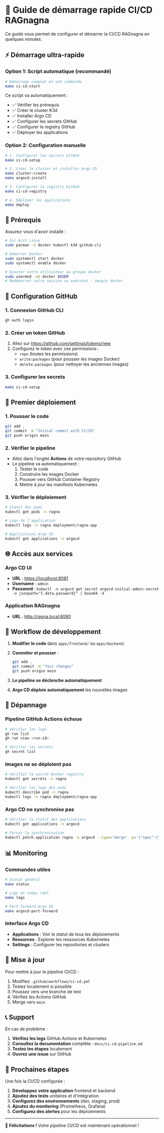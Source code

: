 # 🚀 Guide de démarrage rapide CI/CD RAGnagna

Ce guide vous permet de configurer et démarrer la CI/CD RAGnagna en quelques minutes.

## ⚡ Démarrage ultra-rapide

### Option 1: Script automatique (recommandé)

```bash
# Démarrage complet en une commande
make ci-cd-start
```

Ce script va automatiquement :

- ✅ Vérifier les prérequis
- ✅ Créer le cluster K3d
- ✅ Installer Argo CD
- ✅ Configurer les secrets GitHub
- ✅ Configurer le registry GitHub
- ✅ Déployer les applications

### Option 2: Configuration manuelle

```bash
# 1. Configurer les secrets GitHub
make ci-cd-setup

# 2. Créer le cluster et installer Argo CD
make cluster-create
make argocd-install

# 3. Configurer le registry GitHub
make ci-cd-registry

# 4. Déployer les applications
make deploy
```

## 🔧 Prérequis

Assurez-vous d'avoir installé :

```bash
# Sur Arch Linux
sudo pacman -S docker kubectl k3d github-cli

# Démarrer Docker
sudo systemctl start docker
sudo systemctl enable docker

# Ajouter votre utilisateur au groupe docker
sudo usermod -aG docker $USER
# Redémarrez votre session ou exécutez : newgrp docker
```

## 🔑 Configuration GitHub

### 1. Connexion GitHub CLI

```bash
gh auth login
```

### 2. Créer un token GitHub

1. Allez sur <https://github.com/settings/tokens/new>
2. Configurez le token avec ces permissions :
   - `repo` (toutes les permissions)
   - `write:packages` (pour pousser les images Docker)
   - `delete:packages` (pour nettoyer les anciennes images)

### 3. Configurer les secrets

```bash
make ci-cd-setup
```

## 🚀 Premier déploiement

### 1. Pousser le code

```bash
git add .
git commit -m "Initial commit with CI/CD"
git push origin main
```

### 2. Vérifier le pipeline

- Allez dans l'onglet **Actions** de votre repository GitHub
- Le pipeline va automatiquement :
  1. Tester le code
  2. Construire les images Docker
  3. Pousser vers GitHub Container Registry
  4. Mettre à jour les manifests Kubernetes

### 3. Vérifier le déploiement

```bash
# Statut des pods
kubectl get pods -n ragna

# Logs de l'application
kubectl logs -n ragna deployment/ragna-app

# Applications Argo CD
kubectl get applications -n argocd
```

## 🌐 Accès aux services

### Argo CD UI

- **URL** : <https://localhost:8081>
- **Username** : `admin`
- **Password** : `kubectl -n argocd get secret argocd-initial-admin-secret -o jsonpath="{.data.password}" | base64 -d`

### Application RAGnagna

- **URL** : <http://ragna.local:8080>

## 🔄 Workflow de développement

1. **Modifier le code** dans `apps/frontend/` ou `apps/backend/`
2. **Commiter et pousser** :

   ```bash
   git add .
   git commit -m "Your changes"
   git push origin main
   ```

3. **Le pipeline se déclenche automatiquement**
4. **Argo CD déploie automatiquement** les nouvelles images

## 🐛 Dépannage

### Pipeline GitHub Actions échoue

```bash
# Vérifier les logs
gh run list
gh run view <run-id>

# Vérifier les secrets
gh secret list
```

### Images ne se déploient pas

```bash
# Vérifier le secret Docker registry
kubectl get secrets -n ragna

# Vérifier les logs des pods
kubectl describe pod -n ragna
kubectl logs -n ragna deployment/ragna-app
```

### Argo CD ne synchronise pas

```bash
# Vérifier le statut des applications
kubectl get applications -n argocd

# Forcer la synchronisation
kubectl patch application ragna -n argocd --type='merge' -p='{"spec":{"syncPolicy":{"automated":{"prune":true,"selfHeal":true}}}}'
```

## 📊 Monitoring

### Commandes utiles

```bash
# Statut général
make status

# Logs en temps réel
make logs

# Port-forward Argo CD
make argocd-port-forward
```

### Interface Argo CD

- **Applications** : Voir le statut de tous les déploiements
- **Resources** : Explorer les ressources Kubernetes
- **Settings** : Configurer les repositories et clusters

## 🔄 Mise à jour

Pour mettre à jour le pipeline CI/CD :

1. Modifiez `.github/workflows/ci-cd.yml`
2. Testez localement si possible
3. Poussez vers une branche de test
4. Vérifiez les Actions GitHub
5. Merge vers `main`

## 📞 Support

En cas de problème :

1. **Vérifiez les logs** GitHub Actions et Kubernetes
2. **Consultez la documentation** complète : `docs/ci-cd-pipeline.md`
3. **Testez les étapes** localement
4. **Ouvrez une issue** sur GitHub

## 🎯 Prochaines étapes

Une fois la CI/CD configurée :

1. **Développez votre application** frontend et backend
2. **Ajoutez des tests** unitaires et d'intégration
3. **Configurez des environnements** (dev, staging, prod)
4. **Ajoutez du monitoring** (Prometheus, Grafana)
5. **Configurez des alertes** pour les déploiements

---

🎉 **Félicitations !** Votre pipeline CI/CD est maintenant opérationnel !
